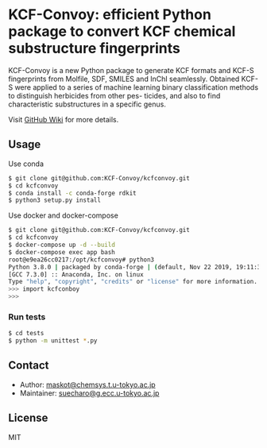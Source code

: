 # KCF-Convoy: efficient Python package to convert KCF chemical substructure fingerprints

KCF-Convoy is a new Python package to generate KCF formats and KCF-S fingerprints from Molfile, SDF, SMILES and InChI seamlessly.
Obtained KCF-S were applied to a series of machine learning binary classification methods to distinguish herbicides from other pes- ticides, and also to find characteristic substructures in a specific genus.

Visit [GitHub Wiki](https://github.com/KCF-Convoy/kcfconvoy/wiki) for more details.

## Usage

Use conda

```bash
$ git clone git@github.com:KCF-Convoy/kcfconvoy.git
$ cd kcfconvoy
$ conda install -c conda-forge rdkit
$ python3 setup.py install
```

Use docker and docker-compose

```bash
$ git clone git@github.com:KCF-Convoy/kcfconvoy.git
$ cd kcfconvoy
$ docker-compose up -d --build
$ docker-compose exec app bash
root@e9ea26cc0217:/opt/kcfconvoy# python3
Python 3.8.0 | packaged by conda-forge | (default, Nov 22 2019, 19:11:38)
[GCC 7.3.0] :: Anaconda, Inc. on linux
Type "help", "copyright", "credits" or "license" for more information.
>>> import kcfconboy
>>>
```

### Run tests

```bash
$ cd tests
$ python -m unittest *.py
```

## Contact

- Author: maskot@chemsys.t.u-tokyo.ac.jp
- Maintainer: suecharo@g.ecc.u-tokyo.ac.jp

## License

MIT
